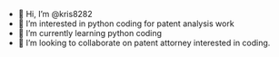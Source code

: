 - 👋 Hi, I’m @kris8282
- 👀 I’m interested in python coding for patent analysis work 
- 🌱 I’m currently learning python coding 
- 💞️ I’m looking to collaborate on patent attorney interested in coding. 

<!---
kris8282/kris8282 is a ✨ special ✨ repository because its `README.md` (this file) appears on your GitHub profile.
You can click the Preview link to take a look at your changes.
--->

